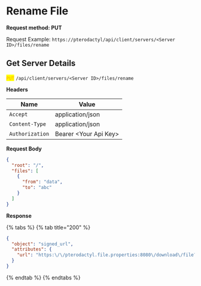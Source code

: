 # Rename File

**Request method: PUT**

Request Example: `https://pterodactyl/api/client/servers/<Server ID>/files/rename`

## Get Server Details

<mark style="color:orange;">`PUT`</mark> `/api/client/servers/<Server ID>/files/rename`

**Headers**

| Name            | Value                  |
| --------------- | ---------------------- |
| `Accept`        | application/json       |
| `Content-Type`  | application/json       |
| `Authorization` | Bearer \<Your Api Key> |

**Request Body**

```json
{
  "root": "/",
  "files": [
    {
      "from": "data",
      "to": "abc"
    }
  ]
}
```

**Response**

{% tabs %}
{% tab title="200" %}
```json
{
  "object": "signed_url",
  "attributes": {
    "url": "https:\/\/pterodactyl.file.properties:8080\/download\/file?token=eyJ0eXAiOiJKV1QiLCJhbGciOiJIUzI1NiIsImp0aSI6IjdkYzAxNzVjODU4MTE5MDRlMjJjNTcxNjBhMjkwMjgwZGFjMDMzM2I2ZmJhMTE3YTI4YjdhMDM5Y2U1OTg0YzcifQ.eyJpc3MiOiJodHRwczpcL1wvcHRlcm9kYWN0eWwuZmlsZS5wcm9wZXJ0aWVzIiwiYXVkIjoiaHR0cHM6XC9cL3B0ZXJvZGFjdHlsLmZpbGUucHJvcGVydGllczo4MDgwIiwianRpIjoiN2RjMDE3NWM4NTgxMTkwNGUyMmM1NzE2MGEyOTAyODBkYWMwMzMzYjZmYmExMTdhMjhiN2EwMzljZTU5ODRjNyIsImlhdCI6MTU5NDY0ODEwMCwibmJmIjoxNTk0NjQ3ODAwLCJleHAiOjE1OTQ2NDkwMDAsImZpbGVfcGF0aCI6IlwvZXVsYS50eHQiLCJzZXJ2ZXJfdXVpZCI6IjFhN2NlOTk3LTI1OWItNDUyZS04YjRlLWNlY2M0NjQxNDJjYSIsInVuaXF1ZV9pZCI6IlNvWUdIamNaNmhKUVlieHUifQ.h4eBmxDXf-4GAwVuAWZFU5QTqd62jw7HTre4aKQGpvw"
  }
}
```
{% endtab %}
{% endtabs %}
